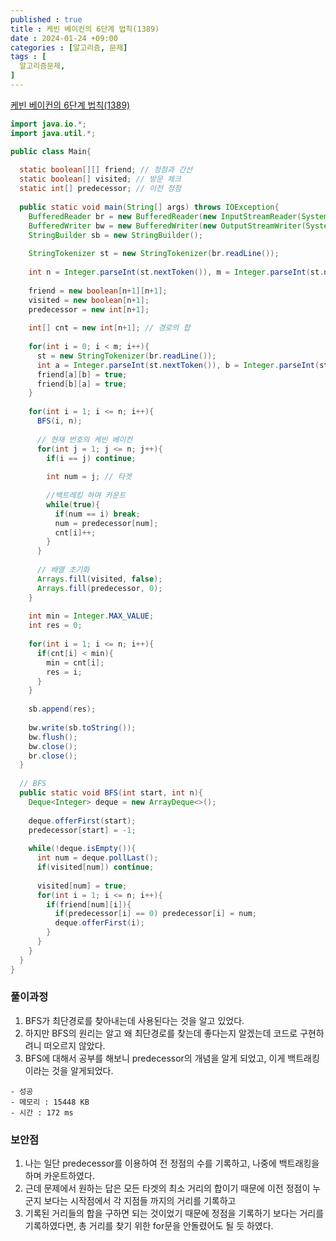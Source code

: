 ```yaml
---
published : true
title : 케빈 베이컨의 6단계 법칙(1389)
date : 2024-01-24 +09:00
categories : [알고리즘, 문제]
tags : [
  알고리즘문제,
]
---
```

<!-- ![](/assets/img/Spring/aaaa.png){:style="border:1px solid #eaeaea; border-radius: 7px; padding: 0px;" } -->
<!-- ![](/assets/img/alg/4-1.png){:style="width:1000px" } -->

<a href="https://www.acmicpc.net/problem/1389" target="_blank">케빈 베이컨의 6단계 법칙(1389)</a>

```java
import java.io.*;
import java.util.*;

public class Main{
    
  static boolean[][] friend; // 정점과 간선
  static boolean[] visited; // 방문 체크
  static int[] predecessor; // 이전 정점
  
  public static void main(String[] args) throws IOException{
    BufferedReader br = new BufferedReader(new InputStreamReader(System.in));
    BufferedWriter bw = new BufferedWriter(new OutputStreamWriter(System.out));
    StringBuilder sb = new StringBuilder();
    
    StringTokenizer st = new StringTokenizer(br.readLine());
    
    int n = Integer.parseInt(st.nextToken()), m = Integer.parseInt(st.nextToken());
    
    friend = new boolean[n+1][n+1];
    visited = new boolean[n+1];
    predecessor = new int[n+1];
    
    int[] cnt = new int[n+1]; // 경로의 합
    
    for(int i = 0; i < m; i++){
      st = new StringTokenizer(br.readLine());
      int a = Integer.parseInt(st.nextToken()), b = Integer.parseInt(st.nextToken());
      friend[a][b] = true;
      friend[b][a] = true;
    }
    
    for(int i = 1; i <= n; i++){
      BFS(i, n);
      
      // 현재 번호의 케빈 베이컨
      for(int j = 1; j <= n; j++){
        if(i == j) continue;
        
        int num = j; // 타겟
        
        //백트레킹 하며 카운트
        while(true){
          if(num == i) break;
          num = predecessor[num];
          cnt[i]++;
        }
      }
      
      // 배열 초기화
      Arrays.fill(visited, false);
      Arrays.fill(predecessor, 0);
    }
    
    int min = Integer.MAX_VALUE;
    int res = 0;
    
    for(int i = 1; i <= n; i++){
      if(cnt[i] < min){
        min = cnt[i];
        res = i;
      }
    }
    
    sb.append(res);
    
    bw.write(sb.toString());
    bw.flush();
    bw.close();
    br.close();
  }
  
  // BFS
  public static void BFS(int start, int n){
    Deque<Integer> deque = new ArrayDeque<>();
    
    deque.offerFirst(start);
    predecessor[start] = -1;
    
    while(!deque.isEmpty()){
      int num = deque.pollLast();
      if(visited[num]) continue;
      
      visited[num] = true;
      for(int i = 1; i <= n; i++){
        if(friend[num][i]){
          if(predecessor[i] == 0) predecessor[i] = num;
          deque.offerFirst(i);
        }
      }
    }
  }
}
```

### 풀이과정
1. BFS가 최단경로를 찾아내는데 사용된다는 것을 알고 있었다.
2. 하지만 BFS의 원리는 알고 왜 최단경로를 찾는데 좋다는지 알겠는데 코드로 구현하려니 떠오르지 않았다.
3. BFS에 대해서 공부를 해보니 predecessor의 개념을 알게 되었고, 이게 백트래킹이라는 것을 알게되었다.

```
- 성공
- 메모리 : 15448 KB
- 시간 : 172 ms
```

### 보안점
1. 나는 일단 predecessor를 이용하여 전 정점의 수를 기록하고, 나중에 백트래킹을 하며 카운트하였다.
2. 근데 문제에서 원하는 답은 모든 타겟의 최소 거리의 합이기 때문에 이전 정점이 누군지 보다는 시작점에서 각 지점들 까지의 거리를 기록하고
3. 기록된 거리들의 합을 구하면 되는 것이었기 때문에 정점을 기록하기 보다는 거리를 기록하였다면, 총 거리를 찾기 위한 for문을 안돌렸어도 될 듯 하였다.

